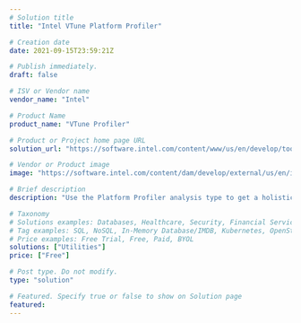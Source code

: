 ```yaml
---
# Solution title
title: "Intel VTune Platform Profiler"

# Creation date
date: 2021-09-15T23:59:21Z

# Publish immediately.
draft: false

# ISV or Vendor name
vendor_name: "Intel"

# Product Name
product_name: "VTune Profiler"

# Product or Project home page URL
solution_url: "https://software.intel.com/content/www/us/en/develop/tools/oneapi/components/vtune-profiler.html"

# Vendor or Product image
image: "https://software.intel.com/content/dam/develop/external/us/en/images/memory2-753934.png"

# Brief description
description: "Use the Platform Profiler analysis type to get a holistic view of system behavior. Get insights into platform configuration, utilization, performance, and imbalance issues related to compute, memory, storage, IO and interconnects."

# Taxonomy
# Solutions examples: Databases, Healthcare, Security, Financial Services, Cloud Service Provider, Developer Libraries, Developer Tools, Operating Systems, etc...
# Tag examples: SQL, NoSQL, In-Memory Database/IMDB, Kubernetes, OpenStack, OpenShift, etc.
# Price examples: Free Trial, Free, Paid, BYOL
solutions: ["Utilities"]
price: ["Free"]

# Post type. Do not modify.
type: "solution"

# Featured. Specify true or false to show on Solution page
featured: 
---
```


<!--- Do not write any content here. The front matter is the only required information. --->
